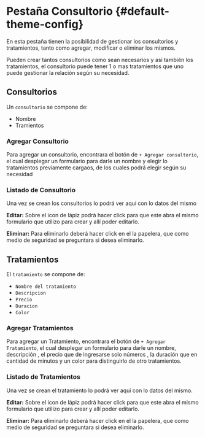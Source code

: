 <script setup>
     import GifToggle from '../components/GifToggle.vue'
</script>

# Pestaña Consultorio {#default-theme-config}

En esta pestaña tienen la posibilidad de gestionar los consultorios y tratamientos, tanto como agregar, modificar o eliminar los mismos.

Pueden crear tantos consultorios como sean necesarios y asi también los tratamientos, el consultorio puede tener 1 o mas tratamientos que uno puede gestionar la relación según su necesidad.

## Consultorios

Un `consultorio` se compone de:

- Nombre
- Tramientos

### Agregar Consultorio

Para agregar un consultorio, encontrara el botón de `+ Agregar consultorio`, el cual desplegar un formulario para darle un nombre y elegir lo tratamientos previamente cargaos, de los cuales podrá elegir según su necesidad

<GifToggle
  staticImage="/img/Recurso 1.png"
  gifImage="/img/agregarconsul.gif"
  width="800"
  height="auto"
/>

### Listado de Consultorio

Una vez se crean los consultorios lo podrá ver aquí con lo datos del mismo

**Editar:** Sobre el icon de lápiz podrá hacer click para que este abra el mismo formulario que utilizo para crear y allí poder editarlo.

**Eliminar:** Para eliminarlo deberá hacer click en el la papelera, que como medio de seguridad se preguntara si desea eliminarlo.

## Tratamientos

El `tratamiento` se compone de:

- `Nombre del tratamiento`
- `Descripcion`
- `Precio`
- `Duracion`
- `Color`

### Agregar Tratamientos

Para agregar un Tratamiento, encontrara el botón de `+ Agregar Tratamiento`, el cual desplegar un formulario para darle un nombre, descripción , el precio que de ingresarse solo números , la duración que en cantidad de minutos y un color para distinguirlo de otro tratamientos.

### Listado de Tratamientos

Una vez se crean el tratamiento lo podrá ver aquí con lo datos del mismo.

**Editar:** Sobre el icon de lápiz podrá hacer click para que este abra el mismo formulario que utilizo para crear y allí poder editarlo.

**Eliminar:** Para eliminarlo deberá hacer click en el la papelera, que como medio de seguridad se preguntara si desea eliminarlo.
